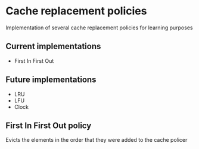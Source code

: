 # Cache replacement policies

Implementation of several cache replacement policies for learning purposes

## Current implementations

- First In First Out

## Future implementations

- LRU
- LFU
- Clock

## First In First Out policy

Evicts the elements in the order that they were added to the cache policer

